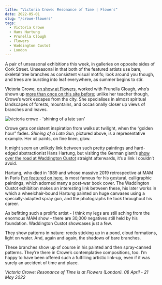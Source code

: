 ```yaml
---
title: "Victoria Crowe: Resonance of Time | Flowers"
date: 2022-05-01
slug: "/crowe-flowers"
tags:
  - Victoria Crowe
  - Hans Hartung
  - Prunella Clough
  - Flowers
  - Waddington Custot
  - London
---
```


A pair of unseasonal exhibitions this week, in galleries on opposite sides of Cork Street. Unseasonal in that both of the featured artists use bare, skeletal tree branches as consistent visual motifs; look around you though, and trees are bursting into leaf everywhere, as summer begins to stir.

Victoria Crowe, [on show at Flowers](https://www.flowersgallery.com/exhibitions/534-victoria-crowe-resonance-of-time/), worked with Prunella Clough, who’s shown up [more than once on this site before](https://artangled.com/tags/prunella-clough); unlike her teacher though, Crowe’s work escapes from the city. She specialises in almost spiritual landscapes of forests, mountains, and occasionally closer up views of branches and leaves. 

![victoria crowe - 'shining of a late sun'](/crowe-flowers-1.jpeg)

Crowe gets consistent inspiration from walks at twilight, when the “golden hour” fades. *Shining of a Late Sun*, pictured above, is a representative example. Her oil paints, on fine linen, glow.

It might seem an unlikely link between such pretty paintings and hard-edged abstractionist Hans Hartung, but visiting the German giant’s [show over the road at Waddington Custot](https://www.waddingtoncustot.com/exhibitions/177/) straight afterwards, it’s a link I couldn’t avoid.

Hartung, who died in 1989 and whose massive 2019 retrospective at MAM in Paris [I’ve featured on here](https://artangled.com/hartung-mam), is most famous for his gestural, calligraphic paintings, which adorned many a post-war book cover. The Waddington Custot exhibition makes an interesting link between these, his later works in which a wheelchair-bound Hartung painted on huge canvases using a specially-adapted spray gun, and the photographs he took throughout his career.

As befitting such a prolific artist - I think my legs are still aching from the enormous MAM show - there are 30,000 negatives still held by his  foundation. Waddington Custot showcases just a few.

They show patterns in nature: reeds sticking up in a pond, cloud formations, light on water. And, again and again, the shadows of bare branches.

These branches show up of course in his painted and then spray-canned patterns. They’re there in Crowe’s contemplative compositions, too. I’m happy to have been offered such a fulfilling artistic link-up, even if it was surely an accident of time and place.

*Victoria Crowe: Resonance of Time is at Flowers (London). 08 April - 21 May 2022*
